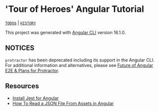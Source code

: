 # 'Tour of Heroes' Angular Tutorial

[`TODO`s](TODO.md) | [`HISTORY`](HISTORY.md)

This project was generated with [Angular CLI](https://github.com/angular/angular-cli) version 16.1.0.

## NOTICES

`protractor` has been deprecated including its support in the Angular CLI. For additional information and alternatives, please see [Future of Angular E2E & Plans for Protractor](https://github.com/angular/protractor/issues/5502).

## Resources

- [Install Jest for Angular](https://medium.com/@redin.gaetan/jest-and-angular-cb70ad78ee3d)
- [How To Read a JSON File From Assets in Angular](https://betterprogramming.pub/how-to-read-a-json-file-from-assets-in-angular-7c8313cd4fb1)
